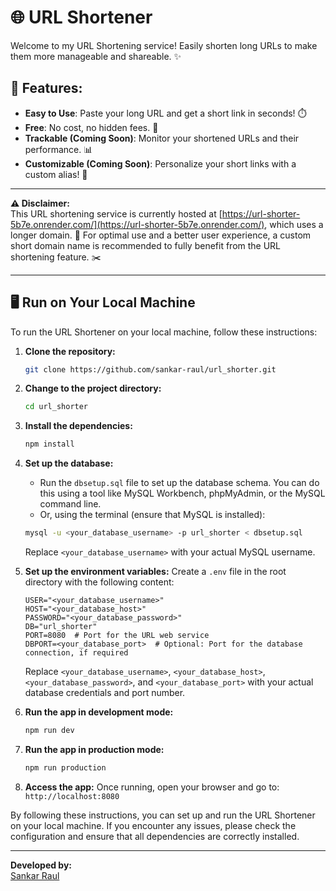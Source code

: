 # 🌐 URL Shortener

Welcome to my URL Shortening service! Easily shorten long URLs to make them more manageable and shareable. ✨

## 🚀 Features:
- **Easy to Use**: Paste your long URL and get a short link in seconds! ⏱️
- **Free**: No cost, no hidden fees. 💸
- **Trackable (Coming Soon)**: Monitor your shortened URLs and their performance. 📊
- **Customizable (Coming Soon)**: Personalize your short links with a custom alias! 📝

---

**⚠️ Disclaimer:**  
This URL shortening service is currently hosted at [https://url-shorter-5b7e.onrender.com/](https://url-shorter-5b7e.onrender.com/), which uses a longer domain. 🔗 For optimal use and a better user experience, a custom short domain name is recommended to fully benefit from the URL shortening feature. ✂️

---

## 🖥️ Run on Your Local Machine

To run the URL Shortener on your local machine, follow these instructions:

1. **Clone the repository:**
    ```bash
    git clone https://github.com/sankar-raul/url_shorter.git
    ```

2. **Change to the project directory:**
    ```bash
    cd url_shorter
    ```

3. **Install the dependencies:**
    ```bash
    npm install
    ```

4. **Set up the database:**
    - Run the `dbsetup.sql` file to set up the database schema. You can do this using a tool like MySQL Workbench, phpMyAdmin, or the MySQL command line.
    - Or, using the terminal (ensure that MySQL is installed):
    ```bash
    mysql -u <your_database_username> -p url_shorter < dbsetup.sql
    ```

    Replace `<your_database_username>` with your actual MySQL username.

5. **Set up the environment variables:**
    Create a `.env` file in the root directory with the following content:

    ```env
    USER="<your_database_username>"
    HOST="<your_database_host>"
    PASSWORD="<your_database_password>"
    DB="url_shorter"
    PORT=8080  # Port for the URL web service
    DBPORT=<your_database_port>  # Optional: Port for the database connection, if required
    ```

    Replace `<your_database_username>`, `<your_database_host>`, `<your_database_password>`, and `<your_database_port>` with your actual database credentials and port number.

6. **Run the app in development mode:**
    ```bash
    npm run dev
    ```

7. **Run the app in production mode:**
    ```bash
    npm run production
    ```

8. **Access the app:**
   Once running, open your browser and go to:  
   `http://localhost:8080`

By following these instructions, you can set up and run the URL Shortener on your local machine. If you encounter any issues, please check the configuration and ensure that all dependencies are correctly installed.

---

**Developed by:**  
[Sankar Raul](https://github.com/sankar-raul)
